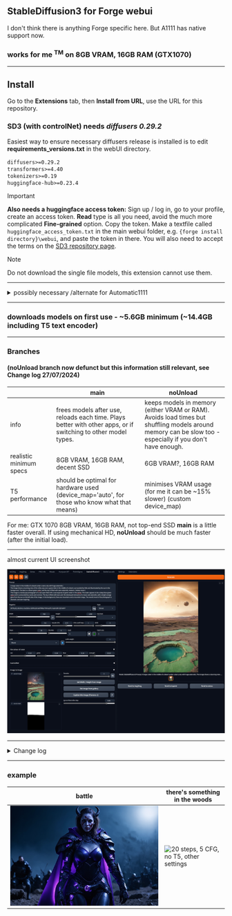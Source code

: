 ## StableDiffusion3 for Forge webui ##
I don't think there is anything Forge specific here. But A1111 has native support now.
### works for me <sup>TM</sup> on 8GB VRAM, 16GB RAM (GTX1070) ###

---
## Install ##
Go to the **Extensions** tab, then **Install from URL**, use the URL for this repository.
### SD3 (with controlNet) needs *diffusers 0.29.2* ###

Easiest way to ensure necessary diffusers release is installed is to edit **requirements_versions.txt** in the webUI directory.
```
diffusers>=0.29.2
transformers>=4.40
tokenizers>=0.19
huggingface-hub>=0.23.4
```

>[!IMPORTANT]
> **Also needs a huggingface access token:**
> Sign up / log in, go to your profile, create an access token. **Read** type is all you need, avoid the much more complicated **Fine-grained** option. Copy the token. Make a textfile called `huggingface_access_token.txt` in the main webui folder, e.g. `{forge install directory}\webui`, and paste the token in there. You will also need to accept the terms on the [SD3 repository page](https://huggingface.co/stabilityai/stable-diffusion-3-medium-diffusers).

>[!NOTE]
> Do not download the single file models, this extension cannot use them.

---
<details>
<summary>possibly necessary /alternate for Automatic1111</summary>

* open a console in the webui directory
* enter ```venv\scripts\activate```
* enter ```pip install -r requirements_versions.txt``` after making the updates listed above
</details>

---
### downloads models on first use - ~5.6GB minimum (~14.4GB including T5 text encoder) ###

---
### Branches ###
#### (noUnload branch now defunct but this information still relevant, see Change log 27/07/2024) ####
| | main | noUnload |
|---|---|---|
| info | frees models after use, reloads each time. Plays better with other apps, or if switching to other model types. | keeps models in memory (either VRAM or RAM). Avoids load times but shuffling models around memory can be slow too - especially if you don't have enough. |
| realistic minimum specs | 8GB VRAM, 16GB RAM, decent SSD | 6GB VRAM?, 16GB RAM |
| T5 performance | should be optimal for hardware used (device_map='auto', for those who know what that means) | minimises VRAM usage (for me it can be ~15% slower) (custom device_map) |

For me: GTX 1070 8GB VRAM, 16GB RAM, not top-end SSD **main** is a little faster overall. If using mechanical HD, **noUnload** should be much faster (after the initial load).

---
almost current UI screenshot

![](screenshot2.png "UI screenshot")

---
<details>
<summary>Change log</summary>

#### 27/07/2024 ####
* added drawing of masks for image to image. Load/copy the source image into the mask, to use as a template.
* combined branches: now noUnload is an option. Much better than maintaining two branches.
* added custom checkpoints. Not sure if custom CLIPs handled correctly yet, but will fallback to base for them anyway.

#### 24/07/2024 ####
* added SuperPrompt button (ꌗ) to rewrite simple prompts with more detail. This **overwrites** the prompt. Read about SuperPrompt [here](https://brianfitzgerald.xyz/prompt-augmentation). Credit to BrianFitzgerald for the model. (all my alternate model extensions are updated to use this; the model is loaded to a shared location so there's no wasted memory due to duplicates.)
* added loading of custom transformers. Not currently supporting custom CLIPs, and I hope no one is dumb enough to finetune the T5. They must be placed in subdirectory `models\diffusers\SD3Custom`, from the main webUI directory. Tested with a couple of finetunes from CivitAI. Not worth it, IMO.

#### 20/07/2024 ####
* corrected passing of access token - different components need it passed in different keyword arguments and will error if they receive the one they don't want (even if they get the one they do want too)... I've since noticed a deprecation warning in the console in A1111 (telling me I should use the keyword that didn't work), which is peak comedy.  Updated requirements based on installing in A1111, might be excessive but this stuff is a PITA to test.

#### 13/07/2024 ####
* reworked styles. Negatives removed; multi-select enabled; new options added, generally short and suitable for combining. Will aim to add more over time.

#### 10/07/2024 ####
* improved yesterday's effort. More compatibility, multi-line, etc.

#### 09/07/2024 ####
* some code cleanups
* added prompt parsing to automatically fill in details like seed, steps, etc.

#### 05/07/2024 ####
* guidance cutoff now works with controlNet too.
* (clip skip seems mostly useless, likely to remove in future)

#### 03/07/2024 ####
* tweaked Florence-2: model now runs on GPU so is faster.

#### 02/07/2024 ####
* fixed issue with changing batch size without changing prompt - prompt caching meant embeds would be wrong size.
* <sub>Also, wasn't passing batch size to pipeline.</sub>

#### 28/06/2024 ####
* added option for mask for image 2 image
* embiggened gallery

#### 22/06/2024 ####
* added captioning, in the image2image section. Uses [Florence-2-base](https://huggingface.co/microsoft/Florence-2-base) (faster, lighter than -large, still very good). Use the 'P' toggle button to overwrite the prompt when captions generated. Also captions are written to console. Could add a toggle to use the larger model.
* added guidance cutoff control - faster processing after cutoff at small-ish quality cost. ~~Not compatible with controlNet, so setting ignored if controlNet active.~~
* ZN toggle zeroes out the negative text embeds, different result to encoding an empty prompt. Experimental, might tend to oversaturate.
* 'rng' button generates some random alphanumerics for the negative prompt. SD3 doesn't seem to respect the negative much, so random characters can be used for tweaking outputs.

#### 21/06/2024 ####
* diffusers 0.29.1 is out, with controlNet for SD3. Models are downloaded on first use, ~1.1GB each. Note the control image must already be pre-processed, you can use controlNet in main txt2img tab for this, or external application. Currently trained best at 1024x1024, but this image size isn't enforced. Prompt should agree with controlNet: if using a sitting pose, have 'sitting' in the prompt. controlNets by [instantX](https://huggingface.co/InstantX)
* added control of 'shift', which is a scaling adjustment to sigmas used internally.
* added ability to disable any of the text encoders, different results to sending empty prompt. Note the sub-prompt interpretation remains the same as previously described (14/06).

#### 19/06/2024 B ####
* made my own pipeline (hacked together standard SD3 pipeline and image2image pipeline). Now LoRA and noise colouring work alongside image2image, though the i2i effect is the strongest. Now to put ControlNet in there too.
* added CFG rescaling.


#### 19/06/2024 ####
* fix model loading - didn't remember to pass access token to everything after moving to manual tokenize/text_encode passes. So probably every previous uploaded version was broken.
* ~~(added ControlNet support. Currently disabled, and untested, pending diffusers update. Will it work with img2img? with loras? Dunno. Will need diffusers 0.30 anyway.)~~
* ~~colouring the noise is bypassed with image2image - get corrupted results if pass latents to i2i.~~

#### 17/06/2024 ####
* minor change to add writing of noise settings to infotext

#### 16/06/2024 ####
* settings to colourize the initial noise. This offers some extra control over the output and is near-enough free. Leave strength at 0.0 to bypass it.

#### 15/06/2024 ####
* LoRA support, with weight. Put them in `models\diffusers\SD3Lora`. Only one at a time, *set_adapters* not working for SD3 pipe? Note that not all out there are the right form, so generation might cancel. Error will be logged to console. Doesn't work with i2i, that pipeline doesn't accept the parameter. Starting to think I should aim to rewrite/combine the pipelines.

#### 14/06/2024 ####
* triple prompt button removed, all handled automatically now, as follows:
	* single prompt: copied to all 3 sub-prompts - same as disabled in previous implemention
	* dual prompts: if T5 enabled, first sub-prompt copied to both CLIPs and second to T5; if T5 not enabled, sub-prompts for each CLIP
	* triple (or more) prompts: sub-prompts are copied, in order, to CLIP-L, CLIP-G, T5. Sub-prompts after the third are ignored.
* image 2 image does work for refining images


#### 13/06/2024 ####
* more refined, text encoding handled manually: all runs in 8GB VRAM (T5 on CPU)
* img2img working but not especially effective?
* seems to need flowery, somewhat overblown prompting. As such, styles probably need rewriting (at the moment, just copied from the PixArt repo).
* AS button in image to image recalculates the number of steps, so it always processes the set number. Not sure if useful.
* Clip skip slider added. Forces a recalc of the text embeds if changed.
* triple prompting added - a prompt for each text encoder. Separator is '|'. Enabled by toggling the '3' icon. Styles are applied to each subprompt. Styles could be extended to support the triple form, but maybe that's just busy work.

#### 12/06/2024 ####
* rough first implementation, based on my other extensions
* my PixArt/Hunyuan i2i method doesn't work here, but there is a diffusers pipeline for it so I should be able to hack the necessary out of that
* T5 button toggles usage of the big text encoder, off by default - ~~don't enable if you only have 8GB VRAM, it will fail~~.
* T5 with 8GB VRAM probably can work if I handle it manually (which means handling all 3 tokenizers and 3 text encoders manually).
* last used prompt embeds are cached, will be reused if the prompts don't change (toggling T5 button deletes the cache)
* no sampler selection as it seems only the default one works
* seems to go over 8GB VRAM during VAE process, but it isn't that slow so could be VAE in VRAM with transformer hanging around.
* based on the pipeline, each text encoder can have its own positive/negative prompts. Not sure if worth implementing.
</details>

---
### example ###
|battle|there's something in the woods|
|---|---|
|![](example.png "24 steps, 3.9 CFG, t2i +1 iteration i2i")|![](example.png2 "20 steps, 5 CFG, no T5, other settings")|

